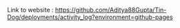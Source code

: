 Link to website : https://github.com/Aditya88Gupta/Tin-Dog/deployments/activity_log?environment=github-pages
